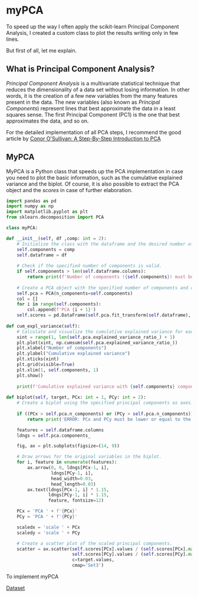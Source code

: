 # myPCA
To speed up the way I often apply the scikit-learn Principal Component Analysis, I created a custom class to plot the results writing only in few lines.

But first of all, let me explain.

## What is Principal Component Analysis?
_Principal Component Analysis_ is a multivariate statistical technique that reduces the dimensionality of a data set without losing information.
In other words, it is the creation of a few new variables from the many features present in the data.
The new variables (also known as _Principal Components_) represent lines that best approximate the data in a least squares sense.
The first Principal Component (PC1) is the one that best approximates the data, and so on.

For the detailed implementation of all PCA steps, I recommend the good article by [Conor O'Sullivan: A Step-By-Step Introduction to PCA](https://towardsdatascience.com/a-step-by-step-introduction-to-pca-c0d78e26a0dd)

## MyPCA
MyPCA is a Python class that speeds up the PCA implementation in case you need to plot the basic information, such as the cumulative explained variance and the biplot. Of course, it is also possible to extract the PCA object and the _scores_ in case of further elaboration.

  ```Python
  import pandas as pd
  import numpy as np
  import matplotlib.pyplot as plt
  from sklearn.decomposition import PCA
  
  class myPCA:
  
  def __init__(self, df ,comp: int = 2):
      # Initialize the class with the dataframe and the desired number of principal components.
      self.components = comp
      self.dataframe = df
      
      # Check if the specified number of components is valid.
      if self.components > len(self.dataframe.columns):
          return print(f'Number of components ({self.components}) must be lower than the number of features ({len(self.dataframe.columns)})')
      
      # Create a PCA object with the specified number of components and compute the principal components.
      self.pca = PCA(n_components=self.components)
      col = []
      for i in range(self.components):
          col.append(f'PCA {i + 1}')
      self.scores = pd.DataFrame(self.pca.fit_transform(self.dataframe), columns=col)
      
  def cum_expl_variance(self):
      # Calculate and visualize the cumulative explained variance for each number of principal components.
      xint = range(1, len(self.pca.explained_variance_ratio_) + 1)
      plt.plot(xint, np.cumsum(self.pca.explained_variance_ratio_))
      plt.xlabel("Number of components")
      plt.ylabel("Cumulative explained variance")
      plt.xticks(xint)
      plt.grid(visible=True)
      plt.xlim(1, self.components, 1)
      plt.show()
      
      print(f'Cumulative explained variance with {self.components} components: {np.sum(self.pca.explained_variance_ratio_)*100}%')
      
  def biplot(self, target, PCx: int = 1, PCy: int = 2):
      # Create a biplot using the specified principal components as axes.
      
      if ((PCx > self.pca.n_components) or (PCy > self.pca.n_components)):
          return print('ERROR: PCx and PCy must be lower or equal to the number of PCA components')

      features = self.dataframe.columns
      ldngs = self.pca.components_

      fig, ax = plt.subplots(figsize=(14, 9))

      # Draw arrows for the original variables in the biplot.
      for i, feature in enumerate(features):
          ax.arrow(0, 0, ldngs[PCx-1, i], 
                   ldngs[PCy-1, i], 
                   head_width=0.03, 
                   head_length=0.03)
          ax.text(ldngs[PCx-1, i] * 1.15, 
                  ldngs[PCy-1, i] * 1.15, 
                  feature, fontsize=12)

      PCx = 'PCA ' + f'{PCx}'
      PCy = 'PCA ' + f'{PCy}'

      scaledx = 'scale ' + PCx
      scaledy = 'scale ' + PCy

      # Create a scatter plot of the scaled principal components.
      scatter = ax.scatter(self.scores[PCx].values / (self.scores[PCx].max() - self.scores[PCx].min()), 
                           self.scores[PCy].values / (self.scores[PCy].max() - self.scores[PCy].min()), 
                           c=target.values, 
                           cmap='Set3')

  ```

To implement myPCA

[Dataset](https://www.kaggle.com/datasets/alexandrepetit881234/fake-bills)
